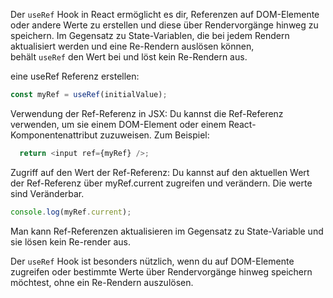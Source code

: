 
Der `useRef` Hook in React ermöglicht es dir, Referenzen auf DOM-Elemente oder andere Werte zu erstellen und diese über Rendervorgänge hinweg zu speichern. Im Gegensatz zu State-Variablen, die bei jedem Rendern aktualisiert werden und eine Re-Rendern auslösen können, behält `useRef` den Wert bei und löst kein Re-Rendern aus.

eine useRef Referenz erstellen:

```JavaScript
const myRef = useRef(initialValue);
```

  
Verwendung der Ref-Referenz in JSX: Du kannst die Ref-Referenz verwenden, um sie einem DOM-Element oder einem React-Komponentenattribut zuzuweisen. Zum Beispiel:

```JavaScript
  return <input ref={myRef} />;
```

  
Zugriff auf den Wert der Ref-Referenz: Du kannst auf den aktuellen Wert der Ref-Referenz über myRef.current zugreifen und verändern. Die werte sind Veränderbar.

```JavaScript
console.log(myRef.current);
```

Man kann Ref-Referenzen aktualisieren im Gegensatz zu State-Variable und sie lösen kein Re-render aus.

  
Der `useRef` Hook ist besonders nützlich, wenn du auf DOM-Elemente zugreifen oder bestimmte Werte über Rendervorgänge hinweg speichern möchtest, ohne ein Re-Rendern auszulösen.